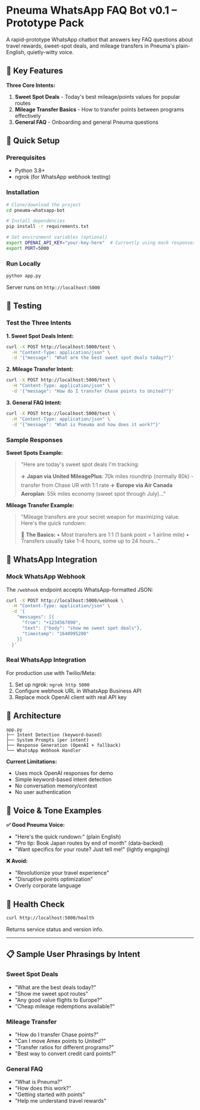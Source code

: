 # Pneuma WhatsApp FAQ Bot v0.1 – Prototype Pack

A rapid-prototype WhatsApp chatbot that answers key FAQ questions about travel rewards, sweet-spot deals, and mileage transfers in Pneuma's plain-English, quietly-witty voice.

## 🎯 Key Features

**Three Core Intents:**
1. **Sweet Spot Deals** - Today's best mileage/points values for popular routes
2. **Mileage Transfer Basics** - How to transfer points between programs effectively  
3. **General FAQ** - Onboarding and general Pneuma questions

## 🚀 Quick Setup

### Prerequisites
- Python 3.8+
- ngrok (for WhatsApp webhook testing)

### Installation
```bash
# Clone/download the project
cd pneuma-whatsapp-bot

# Install dependencies
pip install -r requirements.txt

# Set environment variables (optional)
export OPENAI_API_KEY="your-key-here"  # Currently using mock responses
export PORT=5000
```

### Run Locally
```bash
python app.py
```
Server runs on `http://localhost:5000`

## 🧪 Testing

### Test the Three Intents

**1. Sweet Spot Deals Intent:**
```bash
curl -X POST http://localhost:5000/test \
  -H "Content-Type: application/json" \
  -d '{"message": "What are the best sweet spot deals today?"}'
```

**2. Mileage Transfer Intent:**
```bash
curl -X POST http://localhost:5000/test \
  -H "Content-Type: application/json" \
  -d '{"message": "How do I transfer Chase points to United?"}'
```

**3. General FAQ Intent:**
```bash
curl -X POST http://localhost:5000/test \
  -H "Content-Type: application/json" \
  -d '{"message": "What is Pneuma and how does it work?"}'
```

### Sample Responses

**Sweet Spots Example:**
> "Here are today's sweet spot deals I'm tracking:
> 
> ✈️ **Japan via United MileagePlus**: 70k miles roundtrip (normally 80k) - transfer from Chase UR with 1:1 rate
> ✈️ **Europe via Air Canada Aeroplan**: 55k miles economy (sweet spot through July)..."

**Mileage Transfer Example:**
> "Mileage transfers are your secret weapon for maximizing value. Here's the quick rundown:
> 
> 🔄 **The Basics:**
> • Most transfers are 1:1 (1 bank point = 1 airline mile)
> • Transfers usually take 1-4 hours, some up to 24 hours..."

## 📱 WhatsApp Integration

### Mock WhatsApp Webhook
The `/webhook` endpoint accepts WhatsApp-formatted JSON:

```bash
curl -X POST http://localhost:5000/webhook \
  -H "Content-Type: application/json" \
  -d '{
    "messages": [{
      "from": "+1234567890",
      "text": {"body": "show me sweet spot deals"},
      "timestamp": "1640995200"
    }]
  }'
```

### Real WhatsApp Integration
For production use with Twilio/Meta:
1. Set up ngrok: `ngrok http 5000`
2. Configure webhook URL in WhatsApp Business API
3. Replace mock OpenAI client with real API key

## 🔧 Architecture

```
app.py
├── Intent Detection (keyword-based)
├── System Prompts (per intent)
├── Response Generation (OpenAI + fallback)
└── WhatsApp Webhook Handler
```

**Current Limitations:**
- Uses mock OpenAI responses for demo
- Simple keyword-based intent detection
- No conversation memory/context
- No user authentication

## 🎨 Voice & Tone Examples

**✅ Good Pneuma Voice:**
- "Here's the quick rundown:" (plain English)
- "Pro tip: Book Japan routes by end of month" (data-backed)
- "Want specifics for your route? Just tell me!" (lightly engaging)

**❌ Avoid:**
- "Revolutionize your travel experience"
- "Disruptive points optimization"
- Overly corporate language

## 🏥 Health Check
```bash
curl http://localhost:5000/health
```

Returns service status and version info.

---

## 📋 Sample User Phrasings by Intent

### Sweet Spot Deals
- "What are the best deals today?"
- "Show me sweet spot routes"
- "Any good value flights to Europe?"
- "Cheap mileage redemptions available?"

### Mileage Transfer
- "How do I transfer Chase points?"
- "Can I move Amex points to United?"
- "Transfer ratios for different programs?"
- "Best way to convert credit card points?"

### General FAQ  
- "What is Pneuma?"
- "How does this work?"
- "Getting started with points"
- "Help me understand travel rewards"
